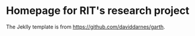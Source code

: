 # Homepage for RIT's research project

The Jeklly template is from https://github.com/daviddarnes/garth.